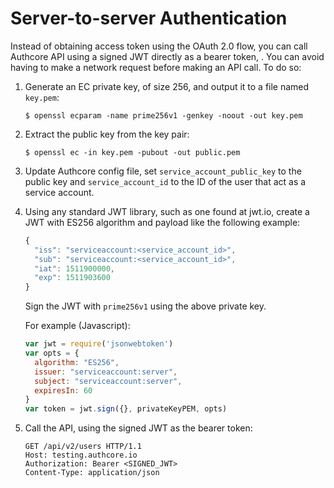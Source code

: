 # Server-to-server Authentication

Instead of obtaining access token using the OAuth 2.0 flow, you can call Authcore API using a signed JWT directly as a bearer token, . You can avoid having to make a network request before making an API call. To do so:

1. Generate an EC private key, of size 256, and output it to a file named `key.pem`:

   ```text
   $ openssl ecparam -name prime256v1 -genkey -noout -out key.pem
   ```

2. Extract the public key from the key pair:

   ```text
   $ openssl ec -in key.pem -pubout -out public.pem
   ```

3. Update Authcore config file, set `service_account_public_key` to the public key and `service_account_id` to the ID of the user that act as a service account.
4. Using any standard JWT library, such as one found at jwt.io, create a JWT with ES256 algorithm and payload like the following example:

   ```javascript
   {
     "iss": "serviceaccount:<service_account_id>",
     "sub": "serviceaccount:<service_account_id>",
     "iat": 1511900000,
     "exp": 1511903600
   }
   ```

   Sign the JWT with `prime256v1` using the above private key.

   For example \(Javascript\):

   ```javascript
   var jwt = require('jsonwebtoken')
   var opts = {
     algorithm: "ES256",
     issuer: "serviceaccount:server",
     subject: "serviceaccount:server",
     expiresIn: 60
   }
   var token = jwt.sign({}, privateKeyPEM, opts)
   ```

5. Call the API, using the signed JWT as the bearer token:

   ```http
   GET /api/v2/users HTTP/1.1
   Host: testing.authcore.io
   Authorization: Bearer <SIGNED_JWT>
   Content-Type: application/json
   ```


